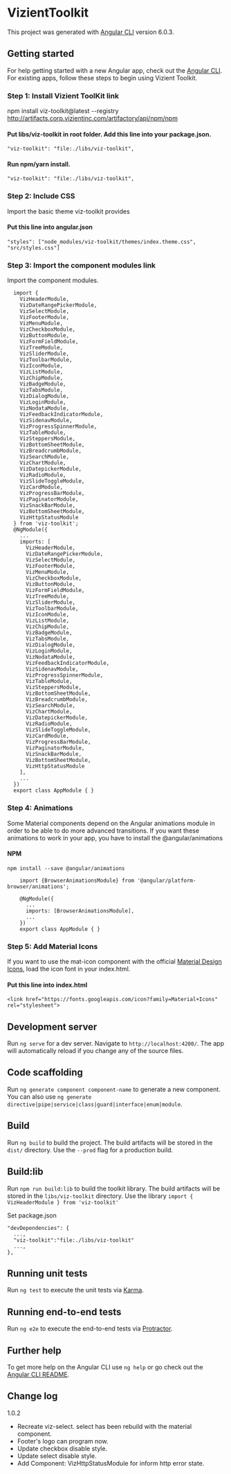 # VizientToolkit

This project was generated with [Angular CLI](https://github.com/angular/angular-cli) version 6.0.3.

## Getting started

For help getting started with a new Angular app, check out the [Angular CLI](https://https://cli.angular.io/). For existing apps, follow these steps to begin using Vizient Toolkit.

### Step 1: Install Vizient ToolKit link

npm install viz-toolkit@latest --registry http://artifacts.corp.vizientinc.com/artifactory/api/npm/npm

#### Put libs/viz-toolkit in root folder. Add this line into your package.json.

```
"viz-toolkit": "file:./libs/viz-toolkit",
```

#### Run npm/yarn install.

```
"viz-toolkit": "file:./libs/viz-toolkit",
```

### Step 2: Include CSS

Import the basic theme viz-toolkit provides

#### Put this line into angular.json

```
"styles": ["node_modules/viz-toolkit/themes/index.theme.css", "src/styles.css"]
```

### Step 3: Import the component modules link

Import the component modules.

```
  import {
    VizHeaderModule,
    VizDateRangePickerModule,
    VizSelectModule,
    VizFooterModule,
    VizMenuModule,
    VizCheckboxModule,
    VizButtonModule,
    VizFormFieldModule,
    VizTreeModule,
    VizSliderModule,
    VizToolbarModule,
    VizIconModule,
    VizListModule,
    VizChipModule,
    VizBadgeModule,
    VizTabsModule,
    VizDialogModule,
    VizLoginModule,
    VizNodataModule,
    VizFeedbackIndicatorModule,
    VizSidenavModule,
    VizProgressSpinnerModule,
    VizTableModule,
    VizSteppersModule,
    VizBottomSheetModule,
    VizBreadcrumbModule,
    VizSearchModule,
    VizChartModule,
    VizDatepickerModule,
    VizRadioModule,
    VizSlideToggleModule,
    VizCardModule,
    VizProgressBarModule,
    VizPaginatorModule,
    VizSnackBarModule,
    VizBottomSheetModule,
    VizHttpStatusModule
  } from 'viz-toolkit';
  @NgModule({
    ...
    imports: [
      VizHeaderModule,
      VizDateRangePickerModule,
      VizSelectModule,
      VizFooterModule,
      VizMenuModule,
      VizCheckboxModule,
      VizButtonModule,
      VizFormFieldModule,
      VizTreeModule,
      VizSliderModule,
      VizToolbarModule,
      VizIconModule,
      VizListModule,
      VizChipModule,
      VizBadgeModule,
      VizTabsModule,
      VizDialogModule,
      VizLoginModule,
      VizNodataModule,
      VizFeedbackIndicatorModule,
      VizSidenavModule,
      VizProgressSpinnerModule,
      VizTableModule,
      VizSteppersModule,
      VizBottomSheetModule,
      VizBreadcrumbModule,
      VizSearchModule,
      VizChartModule,
      VizDatepickerModule,
      VizRadioModule,
      VizSlideToggleModule,
      VizCardModule,
      VizProgressBarModule,
      VizPaginatorModule,
      VizSnackBarModule,
      VizBottomSheetModule,
      VizHttpStatusModule
    ],
    ...
  })
  export class AppModule { }
```

### Step 4: Animations

Some Material components depend on the Angular animations module in order to be able to do more advanced transitions. If you want these animations to work in your app, you have to install the @angular/animations

#### NPM

```
npm install --save @angular/animations
```

```
    import {BrowserAnimationsModule} from '@angular/platform-browser/animations';

    @NgModule({
      ...
      imports: [BrowserAnimationsModule],
      ...
    })
    export class AppModule { }
```

### Step 5: Add Material Icons

If you want to use the mat-icon component with the official [Material Design Icons](https://material.io/tools/icons/?style=baseline), load the icon font in your index.html.

#### Put this line into index.html

```
<link href="https://fonts.googleapis.com/icon?family=Material+Icons" rel="stylesheet">
```

## Development server

Run `ng serve` for a dev server. Navigate to `http://localhost:4200/`. The app will automatically reload if you change any of the source files.

## Code scaffolding

Run `ng generate component component-name` to generate a new component. You can also use `ng generate directive|pipe|service|class|guard|interface|enum|module`.

## Build

Run `ng build` to build the project. The build artifacts will be stored in the `dist/` directory. Use the `--prod` flag for a production build.

## Build:lib

Run `npm run build:lib` to build the toolkit library. The build artifacts will be stored in the `libs/viz-toolkit` directory. Use the library `import { VizHeaderModule } from 'viz-toolkit'`

Set package.json

```
"devDependencies": {
  ...,
  "viz-toolkit":"file:./libs/viz-toolkit"
  ...,
},
```

## Running unit tests

Run `ng test` to execute the unit tests via [Karma](https://karma-runner.github.io).

## Running end-to-end tests

Run `ng e2e` to execute the end-to-end tests via [Protractor](http://www.protractortest.org/).

## Further help

To get more help on the Angular CLI use `ng help` or go check out the [Angular CLI README](https://github.com/angular/angular-cli/blob/master/README.md).


## Change log
1.0.2
- Recreate viz-select. select has been rebuild with the material component.
- Footer's logo can program now.
- Update checkbox disable style.
- Update select disable style.
- Add Component: VizHttpStatusModule for inform http error state.